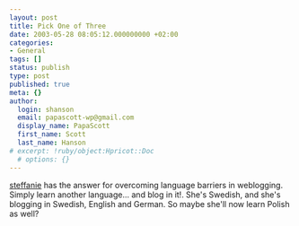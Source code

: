 ```yaml
---
layout: post
title: Pick One of Three
date: 2003-05-28 08:05:12.000000000 +02:00
categories:
- General
tags: []
status: publish
type: post
published: true
meta: {}
author:
  login: shanson
  email: papascott-wp@gmail.com
  display_name: PapaScott
  first_name: Scott
  last_name: Hanson
# excerpt: !ruby/object:Hpricot::Doc
  # options: {}
---
```

<p><a title="steffanie.net | logblogwhatever...: Polish or English?" href="http://www.steffanie.net/blog/arkiv/000578.html">steffanie</a> has the answer for overcoming language barriers in weblogging. Simply learn another language... and blog in it!. She's Swedish, and she's blogging in Swedish, English and German. So maybe she'll now learn Polish as well?</p>
